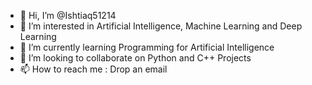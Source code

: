 - 👋 Hi, I’m @Ishtiaq51214
- 👀 I’m interested in Artificial Intelligence, Machine Learning and Deep Learning
- 🌱 I’m currently learning Programming for Artificial Intelligence
- 💞️ I’m looking to collaborate on Python and C++ Projects
- 📫 How to reach me : Drop an email

<!---
Ishtiaq51214/Ishtiaq51214 is a ✨ special ✨ repository because its `README.md` (this file) appears on your GitHub profile.
You can click the Preview link to take a look at your changes.
--->
